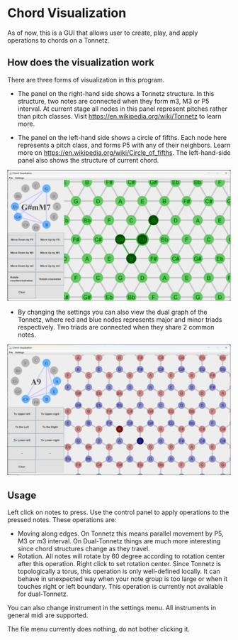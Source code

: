 # Chord Visualization

As of now, this is a GUI that allows user to create, play, and apply operations to chords on a Tonnetz. 



## How does the visualization work

There are three forms of visualization in this program.

- The panel on the right-hand side shows a Tonnetz structure. In this structure, two notes are connected when they form m3, M3 or P5 interval. At current stage all nodes in this panel represent pitches rather than pitch classes. Visit https://en.wikipedia.org/wiki/Tonnetz to learn more.

- The panel on the left-hand side shows a circle of fifths. Each node here represents a pitch class, and forms P5 with any of their neighbors. Learn more on https://en.wikipedia.org/wiki/Circle_of_fifths. The left-hand-side panel also shows the structure of current chord. 

![App](examples/App.png)

- By changing the settings you can also view the dual graph of the Tonnetz, where red and blue nodes represents major and minor triads respectively. Two triads are connected when they share 2 common notes.

![DualNet](examples/DualNet.png)



## Usage

Left click on notes to press. Use the control panel to apply operations to the pressed notes. These operations are:

- Moving along edges. On Tonnetz this means parallel movement by P5, M3 or m3 interval. On Dual-Tonnetz things are much more interesting since chord structures change as they travel. 
- Rotation. All notes will rotate by 60 degree according to rotation center after this operation. Right click to set rotation center. Since Tonnetz is topologically a torus, this operation is only well-defined locally. It can behave in unexpected way when your note group is too large or when it touches right or left boundary. This operation is currently not available for dual-Tonnetz.

You can also change instrument in the settings menu. All instruments in general midi are supported.

The file menu currently does nothing, do not bother clicking it.